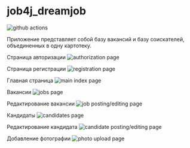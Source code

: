 # job4j_dreamjob

![github actions](https://github.com/AlexeyEsipov/job4j_dreamjob_jsp/actions/workflows/maven.yml/badge.svg)

Приложение представляет собой базу вакансий и базу соискателей, объединенных в одну картотеку.

Страница авторизации
![authorization page](images/login.jpg)

Страница регистрации
![registration page](images/registration.jpg)

Главная страница
![main index page](images/todays_events.jpg)

Вакансии
![jobs page](images/vacancies.jpg)

Редактирование вакансии
![job posting/editing page](images/vacan_add.jpg)

Кандидаты
![candidates page](images/candidates.jpg)

Редактирование кандидата
![candidate posting/editing page](images/candidate_add.jpg)

Добавление фотографии
![photo upload page](images/photo_upload.jpg)
